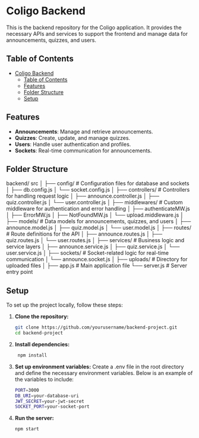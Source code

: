 # Coligo Backend

This is the backend repository for the Coligo application. It provides the necessary APIs and services to support the frontend and manage data for announcements, quizzes, and users.

## Table of Contents

- [Coligo Backend](#coligo-backend)
  - [Table of Contents](#table-of-contents)
  - [Features](#features)
  - [Folder Structure](#folder-structure)
  - [Setup](#setup)

## Features

- **Announcements**: Manage and retrieve announcements.
- **Quizzes**: Create, update, and manage quizzes.
- **Users**: Handle user authentication and profiles.
- **Sockets**: Real-time communication for announcements.

## Folder Structure

backend/
src
│
├── config/ # Configuration files for database and sockets
│ ├── db.config.js
│ └── socket.config.js
│
├── controllers/ # Controllers for handling request logic
│ ├── announce.controller.js
│ ├── quiz.controller.js
│ └── user.controller.js
│
├── middlewares/ # Custom middleware for authentication and error handling
│ ├── authenticateMW.js
│ ├── ErrorMW.js
│ ├── NotFoundMW.js
│ └── upload.middleware.js
│
├── models/ # Data models for announcements, quizzes, and users
│ ├── announce.model.js
│ ├── quiz.model.js
│ └── user.model.js
│
├── routes/ # Route definitions for the API
│ ├── announce.routes.js
│ ├── quiz.routes.js
│ └── user.routes.js
│
├── services/ # Business logic and service layers
│ ├── announce.service.js
│ ├── quiz.service.js
│ └── user.service.js
│
├── sockets/ # Socket-related logic for real-time communication
│ └── announce.socket.js
│
├── uploads/ # Directory for uploaded files
│
├── app.js # Main application file
└── server.js # Server entry point

## Setup

To set up the project locally, follow these steps:

1. **Clone the repository:**

   ```bash
   git clone https://github.com/yourusername/backend-project.git
   cd backend-project
    ```

2. **Install dependencies:**

   ```bash
    npm install
    ```

3. **Set up environment variables:**
    Create a .env file in the root directory and define the necessary environment variables. Below is an example of the variables to include:

    ```bash
    PORT=3000
    DB_URI=your-database-uri
    JWT_SECRET=your-jwt-secret
    SOCKET_PORT=your-socket-port
    ```

4. **Run the server:**

    ```bash
    npm start
    ```
